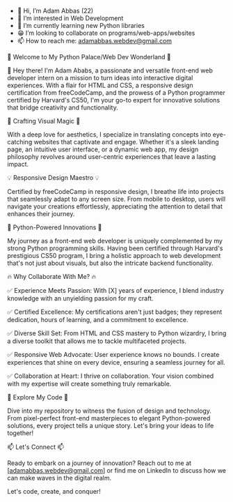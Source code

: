 - 👋 Hi, I’m Adam Abbas (22)
- 👀 I’m interested in Web Development
- 📖 I’m currently learning new Python libraries 
- 😁 I’m looking to collaborate on programs/web-apps/websites 
- 📫 How to reach me: adamabbas.webdev@gmail.com

<!---
HabibiKang/HabibiKang is a ✨ special ✨ repository because its `README.md` (this file) appears on your GitHub profile.
You can click the Preview link to take a look at your changes.
--->
🚀 Welcome to My Python Palace/Web Dev Wonderland 🚀

👋 Hey there! I'm Adam Ababs, a passionate and versatile front-end web developer intern on a mission to turn ideas into interactive digital experiences. With a flair for HTML and CSS, a responsive design certification from freeCodeCamp, and the prowess of a Python programmer certified by Harvard's CS50, I'm your go-to expert for innovative solutions that bridge creativity and functionality.

🎨 Crafting Visual Magic 🎨

With a deep love for aesthetics, I specialize in translating concepts into eye-catching websites that captivate and engage. Whether it's a sleek landing page, an intuitive user interface, or a dynamic web app, my design philosophy revolves around user-centric experiences that leave a lasting impact.

💡 Responsive Design Maestro 💡

Certified by freeCodeCamp in responsive design, I breathe life into projects that seamlessly adapt to any screen size. From mobile to desktop, users will navigate your creations effortlessly, appreciating the attention to detail that enhances their journey.

🐍 Python-Powered Innovations 🐍

My journey as a front-end web developer is uniquely complemented by my strong Python programming skills. Having been certified through Harvard's prestigious CS50 program, I bring a holistic approach to web development that's not just about visuals, but also the intricate backend functionality.

🔥 Why Collaborate With Me? 🔥

✅ Experience Meets Passion: With [X] years of experience, I blend industry knowledge with an unyielding passion for my craft.

✅ Certified Excellence: My certifications aren't just badges; they represent dedication, hours of learning, and a commitment to excellence.

✅ Diverse Skill Set: From HTML and CSS mastery to Python wizardry, I bring a diverse toolkit that allows me to tackle multifaceted projects.

✅ Responsive Web Advocate: User experience knows no bounds. I create experiences that shine on every device, ensuring a seamless journey for all.

✅ Collaboration at Heart: I thrive on collaboration. Your vision combined with my expertise will create something truly remarkable.

🌟 Explore My Code 🌟

Dive into my repository to witness the fusion of design and technology. From pixel-perfect front-end masterpieces to elegant Python-powered solutions, every project tells a unique story. Let's bring your ideas to life together!

📫 Let's Connect 📫

Ready to embark on a journey of innovation? Reach out to me at [adamabbas.webdev@gmail.com] or find me on LinkedIn to discuss how we can make waves in the digital realm.

Let's code, create, and conquer!
